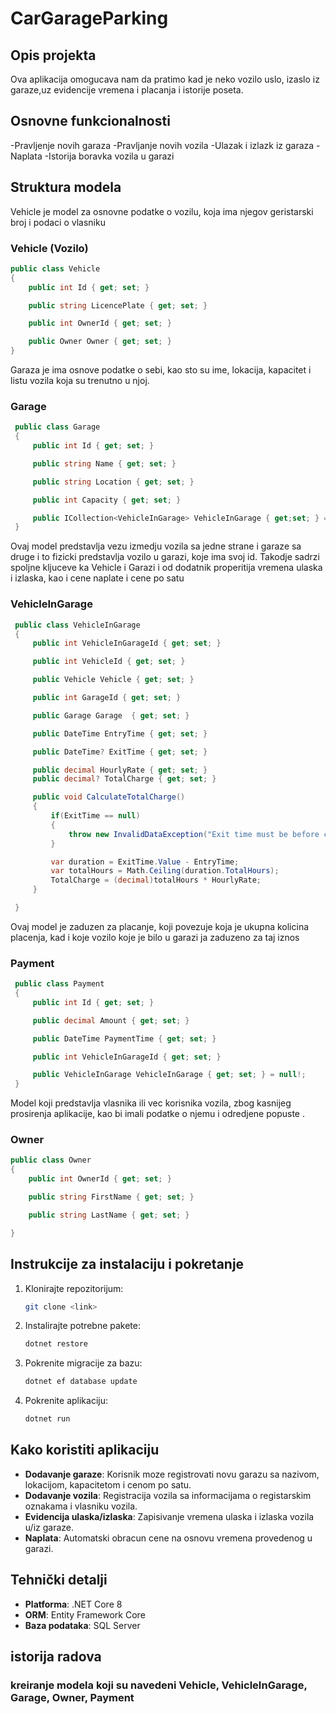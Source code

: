 # CarGarageParking

## Opis projekta 
Ova aplikacija omogucava nam da pratimo kad je neko vozilo uslo, izaslo iz garaze,uz evidencije vremena i placanja i istorije poseta. 

## Osnovne funkcionalnosti 
-Pravljenje novih garaza 
-Pravljanje novih vozila 
-Ulazak i izlazk iz garaza 
-Naplata 
-Istorija boravka vozila u garazi 


## Struktura modela 

Vehicle je model za osnovne podatke o vozilu, koja ima njegov geristarski broj i podaci o vlasniku 
### Vehicle (Vozilo)
```csharp
public class Vehicle
{
    public int Id { get; set; }

    public string LicencePlate { get; set; }

    public int OwnerId { get; set; }

    public Owner Owner { get; set; }
}
```
Garaza je ima osnove podatke o sebi, kao sto su ime, lokacija, kapacitet i listu vozila koja su trenutno u njoj.
### Garage 
```csharp
 public class Garage
 {
     public int Id { get; set; }

     public string Name { get; set; }

     public string Location { get; set; }

     public int Capacity { get; set; }

     public ICollection<VehicleInGarage> VehicleInGarage { get;set; } = new List<VehicleInGarage>(); 
 }
```
Ovaj model predstavlja vezu izmedju vozila sa jedne strane i garaze sa druge i to fizicki predstavlja vozilo u garazi, koje ima svoj id. Takodje sadrzi spoljne kljuceve ka Vehicle i Garazi i od dodatnik properitija vremena ulaska i izlaska, kao i cene naplate i cene po satu
### VehicleInGarage
```csharp
 public class VehicleInGarage
 {
     public int VehicleInGarageId { get; set; }

     public int VehicleId { get; set; }

     public Vehicle Vehicle { get; set; }

     public int GarageId { get; set; }

     public Garage Garage  { get; set; }

     public DateTime EntryTime { get; set; }

     public DateTime? ExitTime { get; set; }

     public decimal HourlyRate { get; set; }
     public decimal? TotalCharge { get; set; }

     public void CalculateTotalCharge()
     {
         if(ExitTime == null)
         {
             throw new InvalidDataException("Exit time must be before calculating");
         }

         var duration = ExitTime.Value - EntryTime;
         var totalHours = Math.Ceiling(duration.TotalHours);
         TotalCharge = (decimal)totalHours * HourlyRate;
     }

 }
```
Ovaj model je zaduzen za placanje, koji povezuje koja je ukupna kolicina placenja, kad i koje vozilo koje je bilo u garazi ja zaduzeno za taj iznos 
### Payment
```csharp
 public class Payment
 {
     public int Id { get; set; } 

     public decimal Amount { get; set; }

     public DateTime PaymentTime { get; set; }

     public int VehicleInGarageId { get; set; }

     public VehicleInGarage VehicleInGarage { get; set; } = null!;
 }
```
Model koji predstavlja vlasnika ili vec korisnika vozila, zbog kasnijeg prosirenja aplikacije, kao bi imali podatke o njemu  i odredjene popuste .
### Owner
```csharp
public class Owner
{
    public int OwnerId { get; set; }

    public string FirstName { get; set; }

    public string LastName { get; set; }

}
```

## Instrukcije za instalaciju i pokretanje
1. Klonirajte repozitorijum:
   ```bash
   git clone <link>
   ```
2. Instalirajte potrebne pakete:
   ```bash
   dotnet restore
   ```
3. Pokrenite migracije za bazu:
   ```bash
   dotnet ef database update
   ```
4. Pokrenite aplikaciju:
   ```bash
   dotnet run
   ```

## Kako koristiti aplikaciju
- **Dodavanje garaze**: Korisnik moze registrovati novu garazu sa nazivom, lokacijom, kapacitetom i cenom po satu.
- **Dodavanje vozila**: Registracija vozila sa informacijama o registarskim oznakama i vlasniku vozila.
- **Evidencija ulaska/izlaska**: Zapisivanje vremena ulaska i izlaska vozila u/iz garaze.
- **Naplata**: Automatski obracun cene na osnovu vremena provedenog u garazi.

## Tehnički detalji
- **Platforma**: .NET Core 8
- **ORM**: Entity Framework Core
- **Baza podataka**: SQL Server


## istorija radova 
### kreiranje modela koji su navedeni Vehicle, VehicleInGarage, Garage, Owner, Payment



